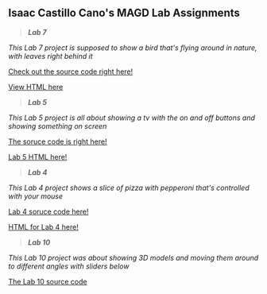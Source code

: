 ## Isaac Castillo Cano's MAGD Lab Assignments

>_**Lab 7**_

_This Lab 7 project is supposed to show a bird that's flying around in nature, with leaves right behind it_

[Check out the source code right here!](https://github.com/castilloia20/MAGD-150-Assignments/blob/gh-pages/f20magd150lab07_castillocano/sketch.js)

[View HTML here](https://github.com/castilloia20/MAGD-150-Assignments/blob/gh-pages/f20magd150lab07_castillocano/index.html)

>_**Lab 5**_

_This Lab 5 project is all about showing a tv with the on and off buttons and showing something on screen_

[The soruce code is right here!](https://github.com/castilloia20/MAGD-150-Assignments/blob/gh-pages/f20magd150lab05_castillocano/sketch.js)

[Lab 5 HTML here!](https://github.com/castilloia20/MAGD-150-Assignments/blob/gh-pages/f20magd150lab05_castillocano/index.html)

>_**Lab 4**_

_This Lab 4 project shows a slice of pizza with pepperoni that's controlled with your mouse_

[Lab 4 soruce code here!](https://github.com/castilloia20/MAGD-150-Assignments/blob/gh-pages/f20magd150lab04_CastilloCano/sketch.js)

[HTML for Lab 4 here!](https://github.com/castilloia20/MAGD-150-Assignments/blob/gh-pages/f20magd150lab04_CastilloCano/index.html)

>_**Lab 10**_

_This Lab 10 project was about showing 3D models and moving them around to different angles with sliders below_

[The Lab 10 source code](https://github.com/castilloia20/MAGD-150-Assignments/blob/gh-pages/f20magd150lab10_castillocano/sketch.js)
